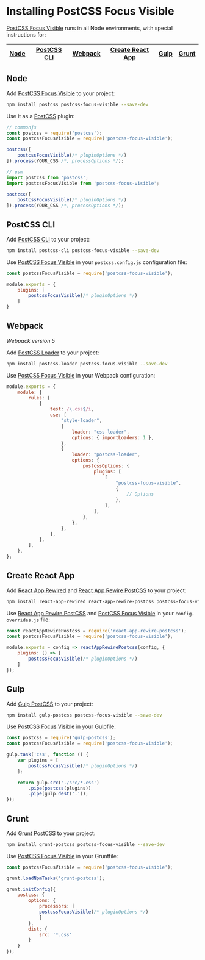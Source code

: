 # Installing PostCSS Focus Visible

[PostCSS Focus Visible] runs in all Node environments, with special instructions for:

| [Node](#node) | [PostCSS CLI](#postcss-cli) | [Webpack](#webpack) | [Create React App](#create-react-app) | [Gulp](#gulp) | [Grunt](#grunt) |
| --- | --- | --- | --- | --- | --- |

## Node

Add [PostCSS Focus Visible] to your project:

```bash
npm install postcss postcss-focus-visible --save-dev
```

Use it as a [PostCSS] plugin:

```js
// commonjs
const postcss = require('postcss');
const postcssFocusVisible = require('postcss-focus-visible');

postcss([
	postcssFocusVisible(/* pluginOptions */)
]).process(YOUR_CSS /*, processOptions */);
```

```js
// esm
import postcss from 'postcss';
import postcssFocusVisible from 'postcss-focus-visible';

postcss([
	postcssFocusVisible(/* pluginOptions */)
]).process(YOUR_CSS /*, processOptions */);
```

## PostCSS CLI

Add [PostCSS CLI] to your project:

```bash
npm install postcss-cli postcss-focus-visible --save-dev
```

Use [PostCSS Focus Visible] in your `postcss.config.js` configuration file:

```js
const postcssFocusVisible = require('postcss-focus-visible');

module.exports = {
	plugins: [
		postcssFocusVisible(/* pluginOptions */)
	]
}
```

## Webpack

_Webpack version 5_

Add [PostCSS Loader] to your project:

```bash
npm install postcss-loader postcss-focus-visible --save-dev
```

Use [PostCSS Focus Visible] in your Webpack configuration:

```js
module.exports = {
	module: {
		rules: [
			{
				test: /\.css$/i,
				use: [
					"style-loader",
					{
						loader: "css-loader",
						options: { importLoaders: 1 },
					},
					{
						loader: "postcss-loader",
						options: {
							postcssOptions: {
								plugins: [
									[
										"postcss-focus-visible",
										{
											// Options
										},
									],
								],
							},
						},
					},
				],
			},
		],
	},
};
```

## Create React App

Add [React App Rewired] and [React App Rewire PostCSS] to your project:

```bash
npm install react-app-rewired react-app-rewire-postcss postcss-focus-visible --save-dev
```

Use [React App Rewire PostCSS] and [PostCSS Focus Visible] in your
`config-overrides.js` file:

```js
const reactAppRewirePostcss = require('react-app-rewire-postcss');
const postcssFocusVisible = require('postcss-focus-visible');

module.exports = config => reactAppRewirePostcss(config, {
	plugins: () => [
		postcssFocusVisible(/* pluginOptions */)
	]
});
```

## Gulp

Add [Gulp PostCSS] to your project:

```bash
npm install gulp-postcss postcss-focus-visible --save-dev
```

Use [PostCSS Focus Visible] in your Gulpfile:

```js
const postcss = require('gulp-postcss');
const postcssFocusVisible = require('postcss-focus-visible');

gulp.task('css', function () {
	var plugins = [
		postcssFocusVisible(/* pluginOptions */)
	];

	return gulp.src('./src/*.css')
		.pipe(postcss(plugins))
		.pipe(gulp.dest('.'));
});
```

## Grunt

Add [Grunt PostCSS] to your project:

```bash
npm install grunt-postcss postcss-focus-visible --save-dev
```

Use [PostCSS Focus Visible] in your Gruntfile:

```js
const postcssFocusVisible = require('postcss-focus-visible');

grunt.loadNpmTasks('grunt-postcss');

grunt.initConfig({
	postcss: {
		options: {
			processors: [
			postcssFocusVisible(/* pluginOptions */)
			]
		},
		dist: {
			src: '*.css'
		}
	}
});
```

[Gulp PostCSS]: https://github.com/postcss/gulp-postcss
[Grunt PostCSS]: https://github.com/nDmitry/grunt-postcss
[PostCSS]: https://github.com/postcss/postcss
[PostCSS CLI]: https://github.com/postcss/postcss-cli
[PostCSS Loader]: https://github.com/postcss/postcss-loader
[PostCSS Focus Visible]: https://github.com/csstools/postcss-plugins/tree/main/plugins/postcss-focus-visible
[React App Rewire PostCSS]: https://github.com/csstools/react-app-rewire-postcss
[React App Rewired]: https://github.com/timarney/react-app-rewired
